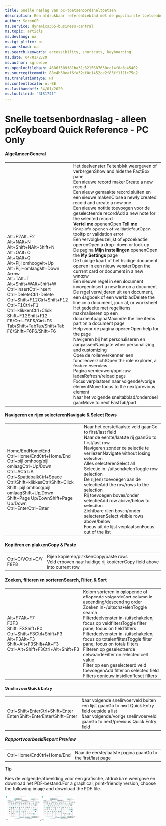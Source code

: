 ```yaml
---
title: Snelle naslag van pc-toetsenbordsneltoetsen
description: Een afdrukbaar referentieblad met de populairste toetsenbordsneltoetsen voor pc-gebruikers.
author: SorenGP
ms.service: dynamics365-business-central
ms.topic: article
ms.devlang: na
ms.tgt_pltfrm: na
ms.workload: na
ms.search.keywords: accessibility, shortcuts, keyboarding
ms.date: 04/01/2020
ms.author: sgroespe
ms.openlocfilehash: 4686f509f81ba31e3215687630cc14f0a6e45402
ms.sourcegitcommit: 88e4b30eaf6fa32af0c1452ce2f85ff1111c75e2
ms.translationtype: HT
ms.contentlocale: nl-BE
ms.lasthandoff: 04/01/2020
ms.locfileid: "3181741"
---
```

# <a name="keyboard-quick-reference---pc-only"></a><span data-ttu-id="73992-103">Snelle toetsenbordnaslag - alleen pc</span><span class="sxs-lookup"><span data-stu-id="73992-103">Keyboard Quick Reference - PC Only</span></span>

#### <a name="general"></a><span data-ttu-id="73992-104">Alge&meen</span><span class="sxs-lookup"><span data-stu-id="73992-104">General</span></span>
|||  
|-|-|
|<span data-ttu-id="73992-105">Alt+F2</span><span class="sxs-lookup"><span data-stu-id="73992-105">Alt+F2</span></span><br /><span data-ttu-id="73992-106">Alt+N</span><span class="sxs-lookup"><span data-stu-id="73992-106">Alt+N</span></span><br /><span data-ttu-id="73992-107">Alt+Shift+N</span><span class="sxs-lookup"><span data-stu-id="73992-107">Alt+Shift+N</span></span><br /><span data-ttu-id="73992-108">Alt+O</span><span class="sxs-lookup"><span data-stu-id="73992-108">Alt+O</span></span><br /><span data-ttu-id="73992-109">Alt+Q</span><span class="sxs-lookup"><span data-stu-id="73992-109">Alt+Q</span></span><br /><span data-ttu-id="73992-110">Alt+Pijl omhoog</span><span class="sxs-lookup"><span data-stu-id="73992-110">Alt+Up</span></span><br /><span data-ttu-id="73992-111">Alt+Pijl-omlaag</span><span class="sxs-lookup"><span data-stu-id="73992-111">Alt+Down Arrow</span></span><br /><span data-ttu-id="73992-112">Alt+T</span><span class="sxs-lookup"><span data-stu-id="73992-112">Alt+T</span></span><br /><span data-ttu-id="73992-113">Alt+Shift+W</span><span class="sxs-lookup"><span data-stu-id="73992-113">Alt+Shift+W</span></span><br /><span data-ttu-id="73992-114">Ctrl+Insert</span><span class="sxs-lookup"><span data-stu-id="73992-114">Ctrl+Insert</span></span><br /><span data-ttu-id="73992-115">Ctrl-Delete</span><span class="sxs-lookup"><span data-stu-id="73992-115">Ctrl-Delete</span></span><br /><span data-ttu-id="73992-116">Ctrl+Shift+F12</span><span class="sxs-lookup"><span data-stu-id="73992-116">Ctrl+Shift+F12</span></span><br /><span data-ttu-id="73992-117">Ctrl+F1</span><span class="sxs-lookup"><span data-stu-id="73992-117">Ctrl+F1</span></span><br /><span data-ttu-id="73992-118">Ctrl+klikken</span><span class="sxs-lookup"><span data-stu-id="73992-118">Ctrl+Click</span></span><br /><span data-ttu-id="73992-119">Shift+F12</span><span class="sxs-lookup"><span data-stu-id="73992-119">Shift+F12</span></span><br /><span data-ttu-id="73992-120">F5/Ctrl+F5</span><span class="sxs-lookup"><span data-stu-id="73992-120">F5/Ctrl+F5</span></span><br /><span data-ttu-id="73992-121">Tab/Shift+Tab</span><span class="sxs-lookup"><span data-stu-id="73992-121">Tab/Shift+Tab</span></span><br /><span data-ttu-id="73992-122">F6/Shift+F6</span><span class="sxs-lookup"><span data-stu-id="73992-122">F6/Shift+F6</span></span><br />|<span data-ttu-id="73992-123">Het deelvenster Feitenblok weergeven of verbergen</span><span class="sxs-lookup"><span data-stu-id="73992-123">Show and hide the FactBox pane</span></span><br /><span data-ttu-id="73992-124">Een nieuwe record maken</span><span class="sxs-lookup"><span data-stu-id="73992-124">Create a new record</span></span><br /><span data-ttu-id="73992-125">Een nieuw gemaakte record sluiten en een nieuwe maken</span><span class="sxs-lookup"><span data-stu-id="73992-125">Close a newly created record and create a new one</span></span><br /><span data-ttu-id="73992-126">Een nieuwe notitie toevoegen voor de geselecteerde record</span><span class="sxs-lookup"><span data-stu-id="73992-126">Add a new note for the selected record</span></span><br /><span data-ttu-id="73992-127">**Vertel me** openen</span><span class="sxs-lookup"><span data-stu-id="73992-127">Open **Tell me**</span></span><br /><span data-ttu-id="73992-128">Knopinfo openen of validatiefout</span><span class="sxs-lookup"><span data-stu-id="73992-128">Open tooltip or validation error</span></span><br /><span data-ttu-id="73992-129">Een vervolgkeuzelijst of opzoekactie openen</span><span class="sxs-lookup"><span data-stu-id="73992-129">Open a drop-down or look up</span></span><br /><span data-ttu-id="73992-130">De pagina **Mijn instellingen** openen</span><span class="sxs-lookup"><span data-stu-id="73992-130">Open the **My Settings** page</span></span><br /><span data-ttu-id="73992-131">De huidige kaart of het huidige document openen in een nieuw venster</span><span class="sxs-lookup"><span data-stu-id="73992-131">Open the current card or document in a new window</span></span><br /><span data-ttu-id="73992-132">Een nieuwe regel in een document invoegen</span><span class="sxs-lookup"><span data-stu-id="73992-132">Insert a new line on a document</span></span><br /><span data-ttu-id="73992-133">De regel verwijderen uit een document, een dagboek of een werkblad</span><span class="sxs-lookup"><span data-stu-id="73992-133">Delete the line on a document, journal, or worksheet</span></span><br /><span data-ttu-id="73992-134">Het gedeelte met regelitems maximaliseren op een documentpagina</span><span class="sxs-lookup"><span data-stu-id="73992-134">Maximize the line items part on a document page</span></span><br /><span data-ttu-id="73992-135">Help voor de pagina openen</span><span class="sxs-lookup"><span data-stu-id="73992-135">Open help for the page</span></span><br /><span data-ttu-id="73992-136">Navigeren bij het personaliseren en aanpassen</span><span class="sxs-lookup"><span data-stu-id="73992-136">Navigate when personalizing and customizing</span></span><br /><span data-ttu-id="73992-137">Open de rollenverkenner, een functieoverzicht</span><span class="sxs-lookup"><span data-stu-id="73992-137">Open the role explorer, a feature overview</span></span><br /><span data-ttu-id="73992-138">Pagina vernieuwen/opnieuw laden</span><span class="sxs-lookup"><span data-stu-id="73992-138">Refresh/reload page</span></span><br /><span data-ttu-id="73992-139">Focus verplaatsen naar volgende/vorige element</span><span class="sxs-lookup"><span data-stu-id="73992-139">Move focus to the next/previous element</span></span><br /><span data-ttu-id="73992-140">Naar het volgende sneltabblad/onderdeel gaan</span><span class="sxs-lookup"><span data-stu-id="73992-140">Move to next FastTab/part</span></span>|

#### <a name="navigate--select-rows"></a><span data-ttu-id="73992-141">Navigeren en rijen selecteren</span><span class="sxs-lookup"><span data-stu-id="73992-141">Navigate & Select Rows</span></span>
|||
|-|-|
|<span data-ttu-id="73992-142">Home/End</span><span class="sxs-lookup"><span data-stu-id="73992-142">Home/End</span></span><br /><span data-ttu-id="73992-143">Ctrl+Home/End</span><span class="sxs-lookup"><span data-stu-id="73992-143">Ctrl+Home/End</span></span> <br /><span data-ttu-id="73992-144">Ctrl+pijl omhoog/pijl omlaag</span><span class="sxs-lookup"><span data-stu-id="73992-144">Ctrl+Up/Down</span></span><br /><span data-ttu-id="73992-145">Ctrl+A</span><span class="sxs-lookup"><span data-stu-id="73992-145">Ctrl+A</span></span> <br /><span data-ttu-id="73992-146">Ctrl+Spatiebalk</span><span class="sxs-lookup"><span data-stu-id="73992-146">Ctrl+Space</span></span><br /><span data-ttu-id="73992-147">Ctrl/Shift+klikken</span><span class="sxs-lookup"><span data-stu-id="73992-147">Ctrl/Shift+Click</span></span><br /><span data-ttu-id="73992-148">Shift+pijl omhoog/pijl omlaag</span><span class="sxs-lookup"><span data-stu-id="73992-148">Shift+Up/Down</span></span><br /><span data-ttu-id="73992-149">Shift+Page Up/Down</span><span class="sxs-lookup"><span data-stu-id="73992-149">Shift+Page Up/Down</span></span><br /><span data-ttu-id="73992-150">Ctrl+Enter</span><span class="sxs-lookup"><span data-stu-id="73992-150">Ctrl+Enter</span></span>|<span data-ttu-id="73992-151">Naar het eerste/laatste veld gaan</span><span class="sxs-lookup"><span data-stu-id="73992-151">Go to first/last field</span></span><br /><span data-ttu-id="73992-152">Naar de eerste/laatste rij gaan</span><span class="sxs-lookup"><span data-stu-id="73992-152">Go to first/last row</span></span><br /><span data-ttu-id="73992-153">Navigeren zonder de selectie te verliezen</span><span class="sxs-lookup"><span data-stu-id="73992-153">Navigate without losing selection</span></span><br /><span data-ttu-id="73992-154">Alles selecteren</span><span class="sxs-lookup"><span data-stu-id="73992-154">Select all</span></span><br /><span data-ttu-id="73992-155">Selectie in-/uitschakelen</span><span class="sxs-lookup"><span data-stu-id="73992-155">Toggle row selection</span></span><br /> <span data-ttu-id="73992-156">De rij(en) toevoegen aan de selectie</span><span class="sxs-lookup"><span data-stu-id="73992-156">Add the row/rows to the selection</span></span><br /><span data-ttu-id="73992-157">Rij toevoegen boven/onder selectie</span><span class="sxs-lookup"><span data-stu-id="73992-157">Add row above/below to selection</span></span><br /><span data-ttu-id="73992-158">Zichtbare rijen boven/onder selecteren</span><span class="sxs-lookup"><span data-stu-id="73992-158">Select visible rows above/below</span></span> <br /><span data-ttu-id="73992-159">Focus uit de lijst verplaatsen</span><span class="sxs-lookup"><span data-stu-id="73992-159">Focus out of the list</span></span>|

#### <a name="copy--paste"></a><span data-ttu-id="73992-160">Kopiëren en plakken</span><span class="sxs-lookup"><span data-stu-id="73992-160">Copy & Paste</span></span>
|||
|-|-|
|<span data-ttu-id="73992-161">Ctrl+C/V</span><span class="sxs-lookup"><span data-stu-id="73992-161">Ctrl+C/V</span></span><br /><span data-ttu-id="73992-162">F8</span><span class="sxs-lookup"><span data-stu-id="73992-162">F8</span></span>|<span data-ttu-id="73992-163">Rijen kopiëren/plakken</span><span class="sxs-lookup"><span data-stu-id="73992-163">Copy/paste rows</span></span><br /><span data-ttu-id="73992-164">Veld erboven naar huidige rij kopiëren</span><span class="sxs-lookup"><span data-stu-id="73992-164">Copy field above into current row</span></span>|

#### <a name="search-filter--sort"></a><span data-ttu-id="73992-165">Zoeken, filteren en sorteren</span><span class="sxs-lookup"><span data-stu-id="73992-165">Search, Filter, & Sort</span></span>
|||
|-|-|
|<span data-ttu-id="73992-166">Alt+F7</span><span class="sxs-lookup"><span data-stu-id="73992-166">Alt+F7</span></span><br /><span data-ttu-id="73992-167">F3</span><span class="sxs-lookup"><span data-stu-id="73992-167">F3</span></span><br /><span data-ttu-id="73992-168">Shift+F3</span><span class="sxs-lookup"><span data-stu-id="73992-168">Shift+F3</span></span><br /><span data-ttu-id="73992-169">Ctrl+Shift+F3</span><span class="sxs-lookup"><span data-stu-id="73992-169">Ctrl+Shift+F3</span></span><br /><span data-ttu-id="73992-170">Alt+F3</span><span class="sxs-lookup"><span data-stu-id="73992-170">Alt+F3</span></span><br /><span data-ttu-id="73992-171">Shift+Alt+F3</span><span class="sxs-lookup"><span data-stu-id="73992-171">Shift+Alt+F3</span></span><br /><span data-ttu-id="73992-172">Ctrl+Alt+Shift+F3</span><span class="sxs-lookup"><span data-stu-id="73992-172">Ctrl+Alt+Shift+F3</span></span>|<span data-ttu-id="73992-173">Kolom sorteren in oplopende of aflopende volgorde</span><span class="sxs-lookup"><span data-stu-id="73992-173">Sort column in ascending/descending order</span></span><br /><span data-ttu-id="73992-174">Zoeken in-/uitschakelen</span><span class="sxs-lookup"><span data-stu-id="73992-174">Toggle search</span></span><br /><span data-ttu-id="73992-175">Filterdeelvenster in-/uitschakelen; focus op veldfilters</span><span class="sxs-lookup"><span data-stu-id="73992-175">Toggle filter pane; focus on field filters</span></span><br /><span data-ttu-id="73992-176">Filterdeelvenster in-/uitschakelen; focus op totalenfilters</span><span class="sxs-lookup"><span data-stu-id="73992-176">Toggle filter pane; focus on totals filters</span></span><br /><span data-ttu-id="73992-177">Filteren op geselecteerde celwaarde</span><span class="sxs-lookup"><span data-stu-id="73992-177">Filter on selected cell value</span></span><br /><span data-ttu-id="73992-178">Filter op een geselecteerd veld toevoegen</span><span class="sxs-lookup"><span data-stu-id="73992-178">Add filter on selected field</span></span><br /><span data-ttu-id="73992-179">Filters opnieuw instellen</span><span class="sxs-lookup"><span data-stu-id="73992-179">Reset filters</span></span>|

#### <a name="quick-entry"></a><span data-ttu-id="73992-180">Snelinvoer</span><span class="sxs-lookup"><span data-stu-id="73992-180">Quick Entry</span></span>
|||
|-|-|
|<span data-ttu-id="73992-181">Ctrl+Shift+Enter</span><span class="sxs-lookup"><span data-stu-id="73992-181">Ctrl+Shift+Enter</span></span><br /><span data-ttu-id="73992-182">Enter/Shift+Enter</span><span class="sxs-lookup"><span data-stu-id="73992-182">Enter/Shift+Enter</span></span>|<span data-ttu-id="73992-183">Naar volgende snelinvoerveld buiten een lijst gaan</span><span class="sxs-lookup"><span data-stu-id="73992-183">Go to next Quick Entry field outside a list</span></span><br /><span data-ttu-id="73992-184">Naar volgende/vorige snelinvoerveld gaan</span><span class="sxs-lookup"><span data-stu-id="73992-184">Go to next/previous Quick Entry field</span></span>|


##### <a name="report-preview"></a><span data-ttu-id="73992-185">Rapportvoorbeeld</span><span class="sxs-lookup"><span data-stu-id="73992-185">Report Preview</span></span>
|||
|-|-|
|<span data-ttu-id="73992-186">Ctrl+Home/End</span><span class="sxs-lookup"><span data-stu-id="73992-186">Ctrl+Home/End</span></span>|<span data-ttu-id="73992-187">Naar de eerste/laatste pagina gaan</span><span class="sxs-lookup"><span data-stu-id="73992-187">Go to the first/last page</span></span>|

> [!TIP]
> <span data-ttu-id="73992-188">Kies de volgende afbeelding voor een grafische, afdrukbare weergave en download het PDF-bestand.</span><span class="sxs-lookup"><span data-stu-id="73992-188">For a graphical, print-friendly version, choose the following image and download the PDF file.</span></span>
>
> <span data-ttu-id="73992-189">[ ![](media/keyboard_shortcut_inline.png) ](media/keyboard_shortcuts.pdf)</span><span class="sxs-lookup"><span data-stu-id="73992-189">[ ![](media/keyboard_shortcut_inline.png) ](media/keyboard_shortcuts.pdf)</span></span>
